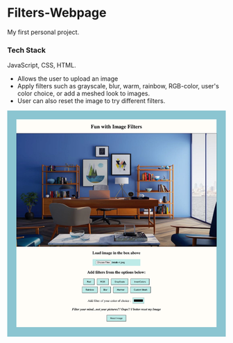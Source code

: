 # Filters-Webpage

My first personal project.

### Tech Stack

JavaScript, CSS, HTML.

- Allows the user to upload an image
- Apply filters such as grayscale, blur, warm, rainbow, RGB-color, user's color choice, or add a meshed look to images.
- User can also reset the image to try different filters.

![Page screenshot](filters.png)
